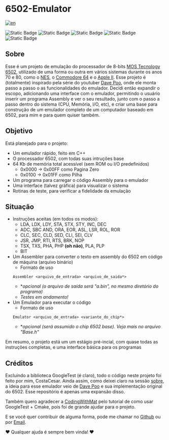 # 6502-Emulator

[![en](https://img.shields.io/badge/See_in_english-red)](https://github.com/CostaCesar/6502-Emulator/blob/main/README.md)

![Static Badge](https://img.shields.io/badge/Estado-Pre%20Alfa-yellow)
![Static Badge](https://img.shields.io/badge/Feito_em-C%2B%2B-blue)
![Static Badge](https://img.shields.io/badge/Testes-GoogleTest-orange)
![Static Badge](https://img.shields.io/badge/Build-CMake-red)
![Static Badge](https://img.shields.io/badge/Platforma-Universal-white)

## Sobre
Esse é um projeto de emulação do processador de 8-bits [MOS Tecnology 6502](https://pt.wikipedia.org/wiki/6502), utilizado de uma forma ou outra em vários sistemas durante os anos 70 e 80,
como o [NES](https://pt.wikipedia.org/wiki/Nintendo_Entertainment_System), o [Commodore 64](https://pt.wikipedia.org/wiki/Commodore_64) e o [Apple II](https://pt.wikipedia.org/wiki/Apple_II).
Esse projeto é (totalmente) inspirado pela série do youtuber [Dave Poo](https://www.youtube.com/playlist?list=PLLwK93hM93Z13TRzPx9JqTIn33feefl37), onde ele monta passo a passo o as funcionalidades
do emulador. Decidi então expandir o escopo, adicionando uma interface com o emulador, permitindo o usuário inserir um programa Assembly e ver o seu resultado, junto com o passo a passo dentro do sistema
(CPU, Memória, I/O, etc), e criar uma base para construção de um emulador completo de um computador baseado em 6502, para mim e para quem quiser também.

## Objetivo
Está planejado para o projeto:
- Um emulador rápido, feito em C++
- O processador 6502, com todas suas intruções base
- 64 Kb de memória total acessível (sem ROM ou I/O predefinidos)
  - 0x0000 -> 0x00FF como Pagina Zero
  - 0x0100 -> 0x01FF como Pilha
- Um programa para carregar o código Assembly para o emulador
- Uma interface (talvez gráfica) para visualizar o sistema
- Rotinas de teste, para verificar a fidelidade da emulação

## Situação
- Instruções aceitas (em todos os modos):
  - LDA, LDX, LDY, STA, STX, STY, INC, DEC
  - ADC, SBC AND, ORA, EOR, ASL, LSR, ROL, ROR
  - CLC, SEC, CLD, SED, CLI, SEI, CLV
  - JSR, JMP, RTI, RTS, BRK, NOP
  - TSX, TXS, PHA, PHP **(oh não)**, PLA, PLP
  - BIT
- Um Assembler para converter o texto em assembly do 6502 em código de máquina (arquivo binário)
  - Formato de uso
  ``` console
  Assembler <arquivo_de_entrada> <arquivo_de_saida*>
  ```
  - **opcional (o arquivo de saída será "a.bin", no mesmo diretório do programa)*
  - *Testes em andamento!*
- Um Emulador para executar o código
  - Formato de uso
  ``` console
  Emulator <arquivo_de_entrada> <variante_do_chip*>
  ```
  - **opcional (será assumido o chip 6502 base). Veja mais no arquivo "Base.h"*

Em resumo, o projeto está um um estágio pré-incial, com quase todas as instruções completas, e uma interface básica para os programas

## Créditos
Excluindo a biblioteca GoogleTest (é claro), todo o código neste projeto foi feito por mim, CostaCesar. Ainda assim, como deixei claro na sessão [sobre](#sobre), a ideia para esse
emulador veio de [Dave Poo](https://www.youtube.com/playlist?list=PLLwK93hM93Z13TRzPx9JqTIn33feefl37) e sua implementação original do 6502. Esse repositório é apenas uma expansão disso.

Também quero agradecer a [CodingWithMat](https://www.youtube.com/@codingwithmat) pelo tutorial de como usar GoogleTest + Cmake, pois foi de grande ajudar para o projeto.

E se você quer contribuir de alguma forma, pode me chamar no [Github](https://github.com/CostaCesar) ou por [Email](mailto:caiocaesarmcosta@gmail.com).

❤️ Qualquer ajuda é sempre bem vinda! ❤️
